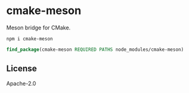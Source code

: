 # cmake-meson

Meson bridge for CMake.

```
npm i cmake-meson
```

```cmake
find_package(cmake-meson REQUIRED PATHS node_modules/cmake-meson)
```

## License

Apache-2.0
